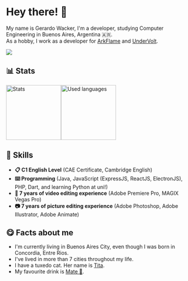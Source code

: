 # Hey there! 👋
My name is Gerardo Wacker, I'm a developer, studying Computer Engineering in Buenos Aires, Argentina 🇦🇷. <br />
As a hobby, I work as a developer for [ArkFlame](https://github.com/arkflame) and [UnderVolt](https://github.com/undervolt).

![](https://komarev.com/ghpvc/?username=gerardowacker&color=FF9900&label=Profile+views)

<h2>📊 Stats</h2>
<div style="display: flex;">
  <img alt="Stats" src="https://github-readme-stats.vercel.app/api?username=gerardowacker&show_icons=true&theme=dracula" height="150">
  <img alt="Used languages" src="https://github-readme-stats.vercel.app/api/top-langs/?username=gerardowacker&theme=dracula&layout=compact" height="150">
</div>

<h2>💼 Skills</h2>
<ul>
  <li><b>📋 C1 English Level</b> (CAE Certificate, Cambridge English)<br /></li>
  <li><b>⌨️ Programming</b> (Java, JavaScript (ExpressJS, ReactJS, ElectronJS), PHP, Dart, and learning Python at uni!)</li>
  <li><b>🎥 7 years of video editing experience</b> (Adobe Premiere Pro, MAGIX Vegas Pro)<br /></li>
  <li><b>📷 7 years of picture editing experience</b> (Adobe Photoshop, Adobe Illustrator, Adobe Animate)<br /></li>
</ul>

<h2>😋 Facts about me</h2>
<ul>
  <li>I'm currently living in Buenos Aires City, even though I was born in Concordia, Entre Rios.</li>
  <li>I've lived in more than 7 cities throughout my life.</li>
  <li>I have a tuxedo cat. Her name is <a href="https://i.rar.vg/p2SUuBIJRUDpPzYp5tfrpOdbIGueR8rE.png">Tita</a>.</li>
  <li>My favourite drink is <a href="https://en.wikipedia.org/wiki/Mate_(drink)">Mate 🧉</a>.</li>
</ul>
